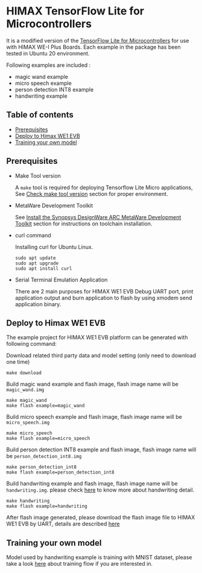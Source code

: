 # HIMAX TensorFlow Lite for Microcontrollers
It is a modified version of the [TensorFlow Lite for Microcontrollers](https://github.com/tensorflow/tensorflow/tree/master/tensorflow/lite/micro) for use with HIMAX WE-I Plus Boards. Each example in the package has been tested in Ubuntu 20 environment.

Following examples are included :
- magic wand example
- micro speech example
- person detection INT8 example
- handwriting example
  
## Table of contents
  - [Prerequisites](#prerequisites)
  - [Deploy to Himax WE1 EVB](#deploy-to-himax-we1-evb)
  - [Training your own model](#training-your-own-model)
   
## Prerequisites
- Make Tool version
  
  A `make` tool is required for deploying Tensorflow Lite Micro applications, See
[Check make tool version](https://github.com/tensorflow/tensorflow/blob/master/tensorflow/lite/micro/tools/make/targets/arc/README.md#make-tool)
section for proper environment.
- MetaWare Development Toolkit

  See
[Install the Synopsys DesignWare ARC MetaWare Development Toolkit](https://github.com/tensorflow/tensorflow/blob/master/tensorflow/lite/micro/tools/make/targets/arc/README.md#install-the-synopsys-designware-arc-metaware-development-toolkit)
section for instructions on toolchain installation.
- curl command
  
  Installing curl for Ubuntu Linux.
  ```
  sudo apt update
  sudo apt upgrade
  sudo apt install curl
  ```
- Serial Terminal Emulation Application

  There are 2 main purposes for HIMAX WE1 EVB Debug UART port, print application output and burn application to flash by using xmodem send application binary.

## Deploy to Himax WE1 EVB

The example project for HIMAX WE1 EVB platform can be generated with following command:

Download related third party data and model setting (only need to download one time)

```
make download
```

Build magic wand example and flash image, flash image name will be `magic_wand.img`

```
make magic_wand
make flash example=magic_wand
```

Build micro speech example and flash image, flash image name will be `micro_speech.img`

```
make micro_speech
make flash example=micro_speech
```

Build person detection INT8 example and flash image, flash image name will be `person_detection_int8.img`

```
make person_detection_int8
make flash example=person_detection_int8
```

Build handwriting example and flash image, flash image name will be `handwriting.img`. please check [here](tensorflow/lite/micro/examples/handwriting/README.md#handwriting-example) to know more about handwriting detail. 

```
make handwriting
make flash example=handwriting
```

After flash image generated, please download the flash image file to HIMAX WE1 EVB by UART, details are described [here](https://github.com/HimaxWiseEyePlus/bsp_tflu/tree/master/HIMAX_WE1_EVB_user_guide#flash-image-update-at-linux-environment)

## Training your own model

Model used by handwriting example is training with MNIST dataset, please take a look [here](tensorflow/lite/micro/examples/handwriting/training_a_model.md#train-handwriting-model-on-MNIST-dataset) about training flow if you are interested in.

